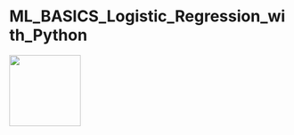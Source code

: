 # ML_BASICS_Logistic_Regression_with_Python


<img src="https://render.githubusercontent.com/render/math?math=z=\frac{1}{1+e^{-z}}" width="128" height="128">


